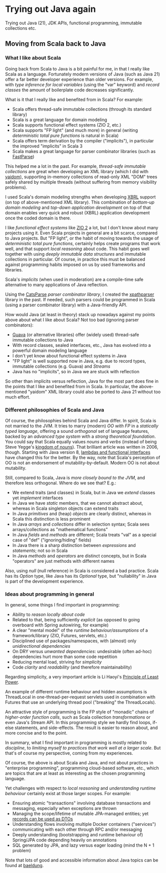 Trying out Java again
=====================

Trying out Java (21), JDK APIs, functional programming, immutable collections etc.

Moving from Scala back to Java
------------------------------

### What I like about Scala

Going back from Scala to Java is a bit painful for me, in that I really like Scala as a language. Fortunately modern
versions of Java (such as Java 21) offer a far better developer experience than older versions. For example, with
*type inference for local variables* (using the "var" keyword) and *record classes* the amount of boilerplate code decreases
significantly.

What is it that I really like and benefited from in Scala? For example:

+ Scala offers thread-safe immutable collections (through its standard library)
+ Scala is a great language for domain modeling
+ Scala supports functional effect systems (ZIO 2, etc.)
+ Scala supports "FP light" (and much more) in general (writing *deterministic total pure functions* is natural in Scala)
+ Scala offers term derivation by the compiler ("implicits"), in particular the improved "implicits" in Scala 3
+ Scala makes a great language for parser combinator libraries (such as [FastParse](https://github.com/com-lihaoyi/fastparse))

This helped me a lot in the past. For example, *thread-safe immutable collections* are great when developing an XML
library (which I did with [yaidom](https://github.com/dvreeze/yaidom)), supporting in-memory collections of read-only
XML "DOM" trees safely shared by multiple threads (without suffering from memory visibility problems).

I used Scala's domain modeling strengths when developing [XBRL](https://www.sbr-nl.nl/over-sbr/wat-is-sbr/xbrl)
support (on top of above-mentioned XML library). This combination of *bottom-up domain modeling* and
*top-down application development* on top of that domain enables very quick and robust (XBRL) application development
once the coded domain is there.

I like *functional effect systems* like [ZIO 2](https://zio.dev/) a lot, but I don't know about many projects using it.
Even Scala projects in general are a bit scarce, compared to Java projects. But "FP light", or the habit of moving
towards the usage of *deterministic total pure functions*, certainly helps create programs that work well, and that
support *local reasoning* about code. This habit goes well together with using *deeply immutable data structures* and
immutable collections in particular. Of course, in practice this must be balanced against programming habits imposed
on us by used frameworks and libraries.

Scala's *implicits* (when used in moderation) are a compile-time safe alternative to many applications of Java
reflection.

Using the [CatsParse](https://github.com/typelevel/cats-parse) *parser combinator library*, I created the
[xpathparser](https://github.com/dvreeze/xpathparser) library in the past. If needed, such parsers could be programmed
in Scala (using a parser combinator library) with a Java-friendly API.

How would Java (at least in theory) stack up nowadays against my points above about what I like about Scala? Not too
bad (ignoring parser combinators):

+ [Guava](https://guava.dev/) (or alternative libraries) offer (widely used) thread-safe immutable collections to Java
+ With record classes, sealed interfaces, etc., Java has evolved into a powerful domain modeling language
+ I don't yet know about functional effect systems in Java
+ "FP light" is well supported now in Java, e.g. due to record types, immutable collections (e.g. Guava) and *Streams*
+ Java has no "implicits", so in Java we are stuck with reflection

So other than implicits versus reflection, Java for the most part does fine in the points that I like and benefited from in Scala.
In particular, the above-mentioned "yaidom" XML library could also be ported to Java 21 without too much effort.

### Different philosophies of Scala and Java

Of course, the philosophies behind Scala and Java differ. In spirit, Scala is not married to the JVM. It tries to marry
(modern) *OO with FP* in a *statically typed language*, offering a sound *orthogonal* set of language features, backed by an
*advanced type system* with a *strong theoretical foundation*. You could say that Scala equally values *nouns* and *verbs*
(instead of being Steve Yegge's
[kingdom of nouns](http://steve-yegge.blogspot.com/2006/03/execution-in-kingdom-of-nouns.html)).
That brilliant article was written in 2006, though. Starting with Java version 8,
[lambdas and functional interfaces](https://www.baeldung.com/java-8-lambda-expressions-tips) have changed this for
the better. By the way, note that Scala's perception of OO is not an endorsement of mutability-by-default.
Modern OO is not about mutability.

Still, compared to Scala, Java is *more closely bound to the JVM*, and therefore less orthogonal. Where do we see that?
E.g.:

+ We extend traits (and classes) in Scala, but in Java we *extend* classes yet *implement* interfaces
+ In Java we have *static* members, that we cannot abstract about, whereas in Scala singleton objects can extend traits
+ In Java *primitives* and (heap) *objects* are clearly distinct, whereas in Scala this distinction is less prominent
+ In Java *arrays* and *collections* differ in selection syntax; Scala sees arrays/collections as "mathematical functions"
+ In Java *fields* and *methods* are different; Scala treats "val" as a special case of "def" ("ignoring/hiding" fields)
+ In Java there is a sharp distinction between *expressions* and *statements*; not so in Scala
+ In Java *methods* and *operators* are distinct concepts, but in Scala "operators" are just methods with different names

Also, using *null* (null reference) in Scala is considered a bad practice. Scala has its *Option* type, like Java has its
*Optional* type, but "nullability" in Java is part of the development experience.

### Ideas about programming in general

In general, some things I find important in programming:

+ Ability to *reason locally about code*
+ Related to that, being sufficiently *explicit* (as opposed to going overboard with Spring autowiring, for example)
+ A clear "mental model" of the *runtime behaviour/assumptions* of a framework/library (ZIO, Futures, servlets, etc.)
+ Disciplined use of packages/namespaces, with (almost) only *unidirectional dependencies*
+ On DRY versus *unwanted dependencies*: undesirable (often ad-hoc) dependencies hurt more than some code repetition
+ Reducing mental load, striving for *simplicity*
+ Code *clarity* and *readability* (and therefore maintainability)

Regarding simplicity, a very important article is Li Haoyi's
[Principle of Least Power](https://www.lihaoyi.com/post/StrategicScalaStylePrincipleofLeastPower.html).

An example of different runtime behaviour and hidden assumptions is ThreadLocal in one-thread-per-request servlets
used in combination with Futures that use an underlying thread pool ("breaking" the ThreadLocals).

An attractive style of programming is the FP style of "monadic" chains of *higher-order function calls*, such as Scala
collection *transformations* or even Java's Stream API. In this programming style we hardly find loops, if-else statements,
and side-effects.  The result is easier to reason about, and more concise and to the point.

In summary, what I find important in programming is mostly related to *discipline*, to *limiting myself to practices that
work well at a larger scale*. But that's of course my perspective, coming from my experiences.

Of course, the above is about Scala and Java, and not about practices in "enterprise programming", programming cloud-based
software, etc., which are topics that are at least as interesting as the chosen programming language.

Yet challenges with respect to *local reasoning* and *understanding runtime behaviour* certainly exist at those larger scopes.
For example:

+ Ensuring atomic "transactions" involving database transactions and messaging, especially when exceptions are thrown
+ Managing the scope/lifetime of mutable JPA-managed entities; yet [records can be used as DTOs](https://nljug.org/foojay/how-to-best-use-java-records-as-dtos-in-spring-boot-3/)
+ Understanding flows involving multiple Docker containers ("services") communicating with each other through RPC and/or messaging
+ Deeply understanding (bootstrapping and runtime behaviour of) Spring/JPA code depending heavily on annotations
+ SQL generated by JPA, and lazy versus eager loading (mind the N + 1 problem)

Note that lots of good and accessible information about Java topics can be found at [baeldung](https://www.baeldung.com/).

